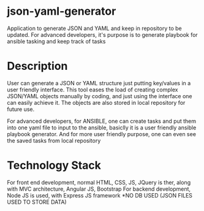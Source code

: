 # json-yaml-generator
Application to generate JSON and YAML and keep in repository to be updated. For advanced developers, it's purpose is to generate playbook for ansible tasking and keep track of tasks

# Description
User can generate a JSON or YAML structure just putting key/values in a user friendly interface. This tool eases the load of creating complex JSON/YAML objects manually by coding, and just using the interface one can easily achieve it. The objects are also stored in local repository for future use.<br/>

For advanced developers, for ANSIBLE, one can create tasks and put them into one yaml file to input to the ansible, basiclly it is a user friendly ansible playbook generator. And for more user friendly purpose, one can even see the saved tasks from local repository

# Technology Stack

For front end development, normal HTML, CSS, JS, JQuery is ther, along with MVC architecture, Angular JS, Bootstrap
For backend development, Node JS is used, with Express JS framework
*NO DB USED (JSON FILES USED TO STORE DATA)
